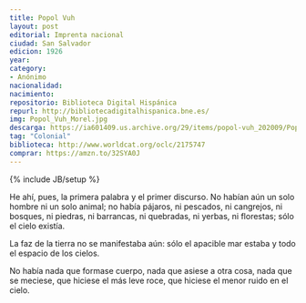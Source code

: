 ```yaml
---
title: Popol Vuh
layout: post
editorial: Imprenta nacional
ciudad: San Salvador
edicion: 1926
year:
category: 
- Anónimo
nacionalidad: 
nacimiento: 
repositorio: Biblioteca Digital Hispánica
repurl: http://bibliotecadigitalhispanica.bne.es/
img: Popol_Vuh_Morel.jpg
descarga: https://ia601409.us.archive.org/29/items/popol-vuh_202009/Popol_Vuh.pdf
tag: "Colonial"
biblioteca: http://www.worldcat.org/oclc/2175747
comprar: https://amzn.to/32SYA0J
---
```

{% include JB/setup %}

He ahí, pues, la primera palabra y el primer discurso. No habían aún un solo hombre ni un solo animal; no había pájaros, ni pescados, ni cangrejos, ni bosques, ni piedras, ni barrancas, ni quebradas, ni yerbas, ni florestas; sólo el cielo existía. 
 
La faz de la tierra no se manifestaba aún: sólo el apacible mar estaba y todo el espacio de los cielos. 
 
No había nada que formase cuerpo, nada que asiese a otra cosa, nada que se meciese, que hiciese el más leve roce, que hiciese el menor ruido en el cielo.
